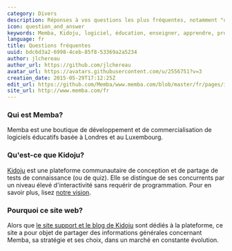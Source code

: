 ```yaml
---
category: Divers
description: Réponses à vos questions les plus fréquentes, notamment "qui est Memba?" et "qu'est-ce que Kidoju?"
icon: question_and_answer
keywords: Memba, Kidoju, logiciel, éducation, enseigner, apprendre, professeur, étudiant, connaissance, exercice, test, quiz, blog, article, documentation
language: fr
title: Questions fréquentes
uuid: bdc6d3a2-6998-4ceb-85f8-53369a2a5234
author: jlchereau
author_url: https://github.com/jlchereau
avatar_url: https://avatars.githubusercontent.com/u/2556751?v=3
creation_date: 2015-05-29T17:12:25Z
edit_url: https://github.com/Memba/www.memba.com/blob/master/fr/pages/index.md
site_url: http://www.memba.com/fr
---
```

### Qui est Memba?

Memba est une boutique de développement et de commercialisation de logiciels éducatifs basée à Londres et au Luxembourg.

### Qu'est-ce que Kidoju?

[Kidoju](http://www.kidoju.com/) est une plateforme communautaire de conception et de partage de tests de connaissance (ou de quiz).
Elle se distingue de ses concurrents par un niveau élevé d'interactivité sans requérir de programmation. 
Pour en savoir plus, lisez [notre vision](https://www.kidoju.com/support/fr/posts/2016/04/vision).

### Pourquoi ce site web?

Alors que [le site support et le blog de Kidoju](https:www.kidoju.com/support/fr/) sont dédiés à la plateforme,
ce site a pour objet de partager des informations générales concernant Memba, sa stratégie et ses choix,
dans un marché en constante évolution.